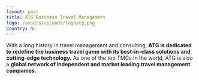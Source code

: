 ```yaml
---
layout: post
title: ATG Business Travel Management
logo: /assets/uploads/logoatg.png
country: NL
---
```

With a long history in travel management and consulting, **ATG is dedicated to redefine the business travel game with its best-in-class solutions and cutting-edge technology.** As one of the top TMCs in the world, ATG is also a **global network of independent and market leading travel management companies.**